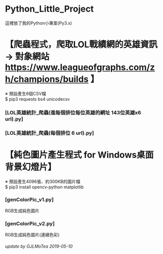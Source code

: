 # Python_Little_Project  
這裡放了我的Python小專案(Py3.x)  



# 【爬蟲程式，爬取LOL戰績網的英雄資訊  → 對象網站 https://www.leagueofgraphs.com/zh/champions/builds 】 
※ 預設產生6個CSV檔  
$ pip3 requests bs4 unicodecsv  
### [LOL英雄統計_爬蟲(進每個排位每位英雄的網址 143位英雄x6 url).py]  
### [LOL英雄統計_爬蟲(每個排位 6 url).py]  
    
    
# 【純色圖片產生程式 for Windows桌面背景幻燈片】 
※ 預設產生4096張、約300KB的圖片檔  
$ pip3 install opencv-python matplotlib
### [genColorPic_v1.py]  
RGB生成純色圖片  
### [genColorPic_v2.py]  
RGB生成純色圖片(連續色彩)  

###### update by GJLMoTea 2019-05-10  
  
